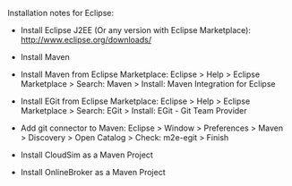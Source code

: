 Installation notes for Eclipse:

* Install Eclipse J2EE (Or any version with Eclipse Marketplace): http://www.eclipse.org/downloads/

* Install Maven

* Install Maven from Eclipse Marketplace: Eclipse > Help > Eclipse Marketplace > Search: Maven > Install: Maven Integration for Eclipse

* Install EGit from Eclipse Marketplace: Eclipse > Help > Eclipse Marketplace > Search: EGit > Install: EGit - Git Team Provider

* Add git connector to Maven: Eclipse > Window > Preferences > Maven > Discovery > Open Catalog > Check: m2e-egit > Finish

* Install CloudSim as a Maven Project

* Install OnlineBroker as a Maven Project
